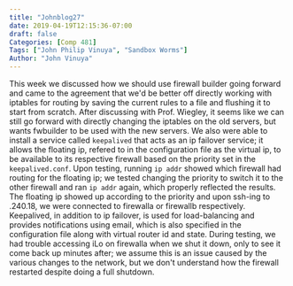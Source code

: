 ```yaml
---
title: "Johnblog27"
date: 2019-04-19T12:15:36-07:00
draft: false
Categories: [Comp 481]
Tags: ["John Philip Vinuya", "Sandbox Worms"]
Author: "John Vinuya"
---
```

This week we discussed how we should use firewall builder going forward and came to the agreement that we'd be better off directly working with iptables for routing by saving the current rules to a file and flushing it to start from scratch. After discussing with Prof. Wiegley, it seems like we can still go forward with directly changing the iptables on the old servers, but wants fwbuilder to be used with the new servers. We also were able to install a service called `keepalived` that acts as an ip failover service; it allows the floating ip, refered to in the configuration file as the virtual ip, to be available to its respective firewall based on the priority set in the `keepalived.conf`. Upon testing, running `ip addr` showed which firewall had routing for the floating ip; we tested changing the priority to switch it to the other firewall and ran `ip addr` again, which properly reflected the results. The floating ip showed up according to the priority and upon ssh-ing to .240.18, we were connected to firewalla or firewallb respectively. Keepalived, in addition to ip failover, is used for load-balancing and provides notifications using email, which is also specified in the configuration file along with virtual router id and state. During testing, we had trouble accessing iLo on firewalla when we shut it down, only to see it come back up minutes after; we assume this is an issue caused by the various changes to the network, but we don't understand how the firewall restarted despite doing a full shutdown.
